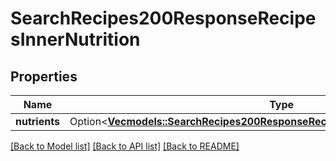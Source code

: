 # SearchRecipes200ResponseRecipesInnerNutrition

## Properties

Name | Type | Description | Notes
------------ | ------------- | ------------- | -------------
**nutrients** | Option<[**Vec<models::SearchRecipes200ResponseRecipesInnerNutritionNutrientsInner>**](searchRecipes_200_response_recipes_inner_nutrition_nutrients_inner.md)> |  | [optional]

[[Back to Model list]](../README.md#documentation-for-models) [[Back to API list]](../README.md#documentation-for-api-endpoints) [[Back to README]](../README.md)


